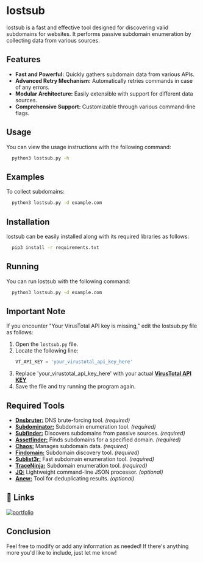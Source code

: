 
# lostsub

lostsub is a fast and effective tool designed for discovering valid subdomains for websites. It performs passive subdomain enumeration by collecting data from various sources.


## Features

- **Fast and Powerful:** Quickly gathers subdomain data from various APIs.
- **Advanced Retry Mechanism:** Automatically retries commands in case of any errors.
- **Modular Architecture:** Easily extensible with support for different data sources.
- **Comprehensive Support:** Customizable through various command-line flags.


## Usage

You can view the usage instructions with the following command:

```bash
  python3 lostsub.py -h
```

## Examples

To collect subdomains:

```bash
  python3 lostsub.py -d example.com
```
## Installation

lostsub can be easily installed along with its required libraries as follows:

```bash
  pip3 install -r requirements.txt
```
    
## Running

You can run lostsub with the following command:

```bash
  python3 lostsub.py -d example.com
```

## Important Note

If you encounter "Your VirusTotal API key is missing," edit the lostsub.py file as follows:

1. Open the `lostsub.py` file.
2. Locate the following line:
   ```python
   VT_API_KEY = 'your_virustotal_api_key_here' 
   ```
3. Replace 'your_virustotal_api_key_here' with your actual [**VirusTotal API KEY**](https://www.virustotal.com/gui/my-apikey)
4. Save the file and try running the program again.


## Required Tools

- [**Dnsbruter:**](https://github.com/RevoltSecurities/Dnsbruter) DNS brute-forcing tool. *(required)*
- [**Subdominator:**](https://github.com/RevoltSecurities/Subdominator) Subdomain enumeration tool. *(required)*
- [**Subfinder:**](https://github.com/projectdiscovery/subfinder) Discovers subdomains from passive sources. *(required)*
- [**Assetfinder:**](https://github.com/tomnomnom/assetfinder) Finds subdomains for a specified domain. *(required)*
- [**Chaos:**](https://github.com/projectdiscovery/chaos) Manages subdomain data. *(required)*
- [**Findomain:**](https://github.com/Findomain/Findomain) Subdomain discovery tool. *(required)*
- [**Sublist3r:**](https://github.com/aboehme/Sublist3r) Fast subdomain enumeration tool. *(required)*
- [**TraceNinja:**](https://github.com/mohdh34m/TraceNinja) Subdomain enumeration tool. *(required)*
- [**JQ:**](https://stedolan.github.io/jq/) Lightweight command-line JSON processor. *(optional)*
- [**Anew:**](https://github.com/tomnomnom/anew) Tool for deduplicating results. *(optional)*


## 🔗 Links
[![portfolio](https://img.shields.io/badge/my_portfolio-000?style=for-the-badge&logo=ko-fi&logoColor=white)](https://github.com/0xlipon)

## Conclusion

Feel free to modify or add any information as needed! If there's anything more you'd like to include, just let me know!
